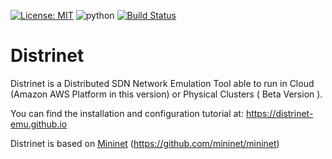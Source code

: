 [![License: MIT](https://img.shields.io/badge/License-MIT-yellow.svg)](https://opensource.org/licenses/MIT)
![python](https://img.shields.io/badge/python-3.6%20%7C%203.7-blue.svg?cacheSeconds=2592000)
[![Build Status](https://travis-ci.org/Giuseppe1992/Distrinet.svg?branch=master)](https://travis-ci.org/Giuseppe1992/Distrinet.svg?branch=master)

# Distrinet

Distrinet is a Distributed SDN Network Emulation Tool able to run in Cloud (Amazon AWS Platform in this version) or Physical Clusters ( Beta Version ).

You can find the installation and configuration tutorial at: https://distrinet-emu.github.io

Distrinet is based on [Mininet](http://mininet.org) (https://github.com/mininet/mininet)


